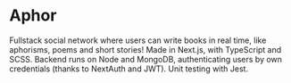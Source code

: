 # Aphor

Fullstack social network where users can write books in real time, like aphorisms, poems and short stories! Made in Next.js, with TypeScript and SCSS. Backend runs on Node and MongoDB, authenticating users by own credentials (thanks to NextAuth and JWT). Unit testing with Jest.
